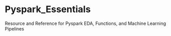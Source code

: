 # Pyspark_Essentials

Resource and Reference for Pyspark EDA, Functions, and Machine Learning Pipelines
